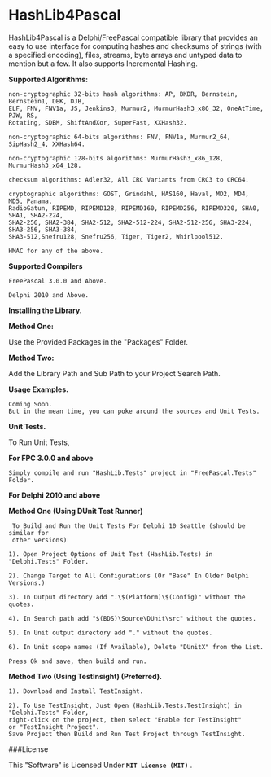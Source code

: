 # HashLib4Pascal
HashLib4Pascal is a Delphi/FreePascal compatible library that provides an easy to use interface for computing hashes and checksums of strings (with a specified encoding), files, streams, byte arrays and untyped data to mention but a few.
It also supports Incremental Hashing.

**Supported Algorithms:**

    non-cryptographic 32-bits hash algorithms: AP, BKDR, Bernstein, Bernstein1, DEK, DJB, 
    ELF, FNV, FNV1a, JS, Jenkins3, Murmur2, MurmurHash3_x86_32, OneAtTime, PJW, RS, 
    Rotating, SDBM, ShiftAndXor, SuperFast, XXHash32.

    non-cryptographic 64-bits algorithms: FNV, FNV1a, Murmur2_64, SipHash2_4, XXHash64.

    non-cryptographic 128-bits algorithms: MurmurHash3_x86_128, MurmurHash3_x64_128. 

    checksum algorithms: Adler32, All CRC Variants from CRC3 to CRC64. 

    cryptographic algorithms: GOST, Grindahl, HAS160, Haval, MD2, MD4, MD5, Panama, 
    RadioGatun, RIPEMD, RIPEMD128, RIPEMD160, RIPEMD256, RIPEMD320, SHA0, SHA1, SHA2-224,
    SHA2-256, SHA2-384, SHA2-512, SHA2-512-224, SHA2-512-256, SHA3-224, SHA3-256, SHA3-384, 
    SHA3-512,Snefru128, Snefru256, Tiger, Tiger2, Whirlpool512.

    HMAC for any of the above.

**Supported Compilers**
 
    FreePascal 3.0.0 and Above.
    
    Delphi 2010 and Above.

**Installing the Library.**

**Method One:**

 Use the Provided Packages in the "Packages" Folder.

**Method Two:**

 Add the Library Path and Sub Path to your Project Search Path.

**Usage Examples.**

    Coming Soon.
    But in the mean time, you can poke around the sources and Unit Tests.

 **Unit Tests.**

To Run Unit Tests,

**For FPC 3.0.0 and above**


    Simply compile and run "HashLib.Tests" project in "FreePascal.Tests" Folder.

**For Delphi 2010 and above**

   **Method One (Using DUnit Test Runner)**

     To Build and Run the Unit Tests For Delphi 10 Seattle (should be similar for 
     other versions)
    
    1). Open Project Options of Unit Test (HashLib.Tests) in "Delphi.Tests" Folder.
    
    2). Change Target to All Configurations (Or "Base" In Older Delphi Versions.)
    
    3). In Output directory add ".\$(Platform)\$(Config)" without the quotes.
    
    4). In Search path add "$(BDS)\Source\DUnit\src" without the quotes.
    
    5). In Unit output directory add "." without the quotes.
    
    6). In Unit scope names (If Available), Delete "DUnitX" from the List.
    
    Press Ok and save, then build and run.
    
 **Method Two (Using TestInsight) (Preferred).**

    1). Download and Install TestInsight.
    
    2). To Use TestInsight, Just Open (HashLib.Tests.TestInsight) in "Delphi.Tests" Folder, 
    right-click on the project, then select "Enable for TestInsight" 
    or "TestInsight Project".
    Save Project then Build and Run Test Project through TestInsight.  

###License

This "Software" is Licensed Under  **`MIT License (MIT)`** .